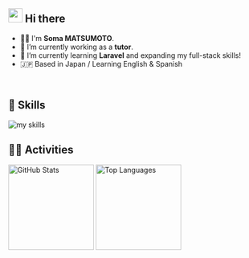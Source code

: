 <!-- プロフィールや連絡先を変更 -->
## <img src="https://media.giphy.com/media/hvRJCLFzcasrR4ia7z/giphy.gif" width="28"> Hi there

- 🧑‍💻 I'm **Soma MATSUMOTO**.
- 🔭 I’m currently working as a **tutor**.
- 🌱 I’m currently learning **Laravel** and expanding my full-stack skills!
- 🇯🇵 Based in Japan / Learning English & Spanish
<br>

<!-- 技術スタック -->
## 🌱 Skills
<img alt="my skills" src="https://skillicons.dev/icons?theme=dark&perline=7&i=html,css,js,ts,react,next,figma,laravel,php,docker" />
<br>

<!-- GitHub username-->
## 🏃‍♂️ Activities
<div align="left"> 
  <img alt="GitHub Stats" height="170px" src="https://github-readme-stats.vercel.app/api?username=Soma2367&theme=vue-dark&show_icons=true&count_private=true" />
  <img alt="Top Languages" height="170px" src="https://github-readme-stats.vercel.app/api/top-langs/?username=Soma2367&theme=vue-dark&layout=compact" />
</div>
